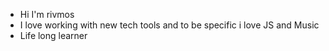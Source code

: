 - Hi I'm rivmos
- I love working with new tech tools and to be specific i love JS and Music
- Life long learner
